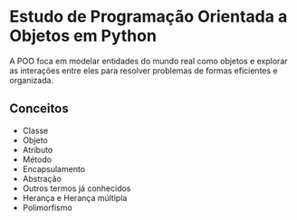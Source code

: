 # Estudo de Programação Orientada a Objetos em Python

A POO foca em modelar entidades do mundo real como objetos e explorar as interações entre eles para resolver problemas de formas eficientes e organizada.

## Conceitos

- Classe
- Objeto
- Atributo
- Método
- Encapsulamento
- Abstração
- Outros termos já conhecidos
- Herança e Herança múltipla
- Polimorfismo


